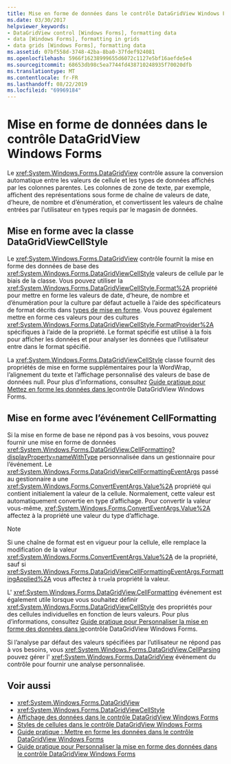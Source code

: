 ```yaml
---
title: Mise en forme de données dans le contrôle DataGridView Windows Forms
ms.date: 03/30/2017
helpviewer_keywords:
- DataGridView control [Windows Forms], formatting data
- data [Windows Forms], formatting in grids
- data grids [Windows Forms], formatting data
ms.assetid: 07bf558d-3748-42ba-8ba0-37fdef924081
ms.openlocfilehash: 5966f16238999655d6072c1127e5bf16aefde5e4
ms.sourcegitcommit: 68653db98c5ea7744fd438710248935f70020dfb
ms.translationtype: MT
ms.contentlocale: fr-FR
ms.lasthandoff: 08/22/2019
ms.locfileid: "69969184"
---
```

# <a name="data-formatting-in-the-windows-forms-datagridview-control"></a>Mise en forme de données dans le contrôle DataGridView Windows Forms
Le <xref:System.Windows.Forms.DataGridView> contrôle assure la conversion automatique entre les valeurs de cellule et les types de données affichés par les colonnes parentes. Les colonnes de zone de texte, par exemple, affichent des représentations sous forme de chaîne de valeurs de date, d’heure, de nombre et d’énumération, et convertissent les valeurs de chaîne entrées par l’utilisateur en types requis par le magasin de données.  
  
## <a name="formatting-with-the-datagridviewcellstyle-class"></a>Mise en forme avec la classe DataGridViewCellStyle  
 Le <xref:System.Windows.Forms.DataGridView> contrôle fournit la mise en forme des données de base des <xref:System.Windows.Forms.DataGridViewCellStyle> valeurs de cellule par le biais de la classe. Vous pouvez utiliser la <xref:System.Windows.Forms.DataGridViewCellStyle.Format%2A> propriété pour mettre en forme les valeurs de date, d’heure, de nombre et d’énumération pour la culture par défaut actuelle à l’aide des spécificateurs de format décrits dans [types de mise en forme](../../../standard/base-types/formatting-types.md). Vous pouvez également mettre en forme ces valeurs pour des cultures <xref:System.Windows.Forms.DataGridViewCellStyle.FormatProvider%2A> spécifiques à l’aide de la propriété. Le format spécifié est utilisé à la fois pour afficher les données et pour analyser les données que l’utilisateur entre dans le format spécifié.  
  
 La <xref:System.Windows.Forms.DataGridViewCellStyle> classe fournit des propriétés de mise en forme supplémentaires pour la WordWrap, l’alignement du texte et l’affichage personnalisé des valeurs de base de données null. Pour plus d’informations, consultez [Guide pratique pour Mettez en forme les données dans le](how-to-format-data-in-the-windows-forms-datagridview-control.md)contrôle DataGridView Windows Forms.  
  
## <a name="formatting-with-the-cellformatting-event"></a>Mise en forme avec l’événement CellFormatting  
 Si la mise en forme de base ne répond pas à vos besoins, vous pouvez fournir une mise en forme de données <xref:System.Windows.Forms.DataGridView.CellFormatting?displayProperty=nameWithType> personnalisée dans un gestionnaire pour l’événement. Le <xref:System.Windows.Forms.DataGridViewCellFormattingEventArgs> passé au gestionnaire a une <xref:System.Windows.Forms.ConvertEventArgs.Value%2A> propriété qui contient initialement la valeur de la cellule. Normalement, cette valeur est automatiquement convertie en type d’affichage. Pour convertir la valeur vous-même, <xref:System.Windows.Forms.ConvertEventArgs.Value%2A> affectez à la propriété une valeur du type d’affichage.  
  
> [!NOTE]
> Si une chaîne de format est en vigueur pour la cellule, elle remplace la modification de la valeur <xref:System.Windows.Forms.ConvertEventArgs.Value%2A> de la propriété, sauf si <xref:System.Windows.Forms.DataGridViewCellFormattingEventArgs.FormattingApplied%2A> vous affectez à `true`la propriété la valeur.  
  
 L' <xref:System.Windows.Forms.DataGridView.CellFormatting> événement est également utile lorsque vous souhaitez définir <xref:System.Windows.Forms.DataGridViewCellStyle> des propriétés pour des cellules individuelles en fonction de leurs valeurs. Pour plus d’informations, consultez [Guide pratique pour Personnaliser la mise en forme des données dans le](how-to-customize-data-formatting-in-the-windows-forms-datagridview-control.md)contrôle DataGridView Windows Forms.  
  
 Si l’analyse par défaut des valeurs spécifiées par l’utilisateur ne répond pas à vos besoins, vous <xref:System.Windows.Forms.DataGridView.CellParsing> pouvez gérer l' <xref:System.Windows.Forms.DataGridView> événement du contrôle pour fournir une analyse personnalisée.  
  
## <a name="see-also"></a>Voir aussi

- <xref:System.Windows.Forms.DataGridView>
- <xref:System.Windows.Forms.DataGridViewCellStyle>
- [Affichage des données dans le contrôle DataGridView Windows Forms](displaying-data-in-the-windows-forms-datagridview-control.md)
- [Styles de cellules dans le contrôle DataGridView Windows Forms](cell-styles-in-the-windows-forms-datagridview-control.md)
- [Guide pratique : Mettre en forme les données dans le contrôle DataGridView Windows Forms](how-to-format-data-in-the-windows-forms-datagridview-control.md)
- [Guide pratique pour Personnaliser la mise en forme des données dans le contrôle DataGridView Windows Forms](how-to-customize-data-formatting-in-the-windows-forms-datagridview-control.md)
